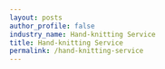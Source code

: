 ```yaml
---
layout: posts 
author_profile: false 
industry_name: Hand-knitting Service
title: Hand-knitting Service
permalink: /hand-knitting-service
---
```

